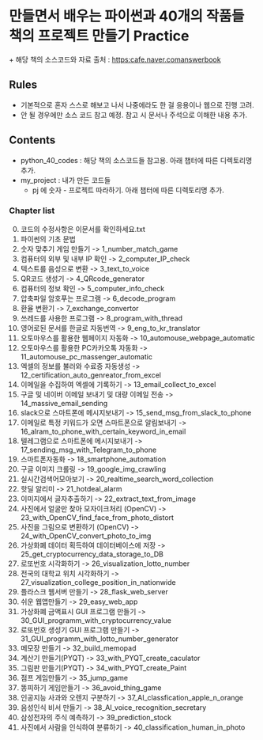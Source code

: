 # 만들면서 배우는 파이썬과 40개의 작품들 책의 프로젝트 만들기 Practice
\+ 해당 책의 소스코드와 자료 출처 : [https:cafe.naver.comanswerbook](https:cafe.naver.comanswerbook)

## Rules
- 기본적으로 혼자 스스로 해보고 나서 나중에라도 한 걸 응용이나 웹으로 진행 고려.
- 안 될 경우에만 소스 코드 참고 예정. 참고 시 문서나 주석으로 이해한 내용 추가.

## Contents
- python_40_codes : 해당 책의 소스코드들 참고용. 아래 챕터에 따른 디렉토리명 추가.
- my_project : 내가 만든 코드들
    - pj 에 숫자 - 프로젝트 따라하기. 아래 챕터에 따른 디렉토리명 추가.

### Chapter list
0. 코드의 수정사항은 이문서를 확인하세요.txt
0. 파이썬의 기초 문법
1. 숫자 맞추기 게임 만들기 -> 1_number_match_game
2. 컴퓨터의 외부 및 내부 IP 확인 -> 2_computer_IP_check
3. 텍스트를 음성으로 변환 -> 3_text_to_voice
4. QR코드 생성기 -> 4_QRcode_generator
5. 컴퓨터의 정보 확인 -> 5_computer_info_check
6. 압축파일 암호푸는 프로그램 -> 6_decode_program
7. 환율 변환기 -> 7_exchange_convertor
8.  쓰레드를 사용한 프로그램 -> 8_program_with_thread
9. 영어로된 문서를 한글로 자동번역 -> 9_eng_to_kr_translator
10. 오토마우스를 활용한 웹페이지 자동화 -> 10_automouse_webpage_automatic
11. 오토마우스를 활용한 PC카카오톡 자동화 -> 11_automouse_pc_massenger_automatic
12. 엑셀의 정보를 불러와 수료증 자동생성 -> 12_certification_auto_genreator_from_excel
13. 이메일을 수집하여 엑셀에 기록하기 -> 13_email_collect_to_excel
14. 구글 및 네이버 이메일 보내기 및 대량 이메일 전송 -> 14_massive_email_sending
15. slack으로 스마트폰에 메시지보내기 -> 15_send_msg_from_slack_to_phone
16. 이메일로 특정 키워드가 오면 스마트폰으로 알림보내기 -> 16_alram_to_phone_with_certain_keyword_in_email
17. 텔레그램으로 스마트폰에 메시지보내기 -> 17_sending_msg_with_Telegram_to_phone
18. 스마트폰자동화 -> 18_smartphone_automation
19. 구글 이미지 크롤링 -> 19_google_img_crawling
20. 실시간검색어모아보기 -> 20_realtime_search_word_collection
21. 핫딜 알리미 -> 21_hotdeal_alarm
22. 이미지에서 글자추출하기 -> 22_extract_text_from_image
23. 사진에서 얼굴만 찾아 모자이크처리 (OpenCV) -> 23_with_OpenCV_find_face_from_photo_distort
24. 사진을 그림으로 변환하기 (OpenCV) -> 24_with_OpenCV_convert_photo_to_img
25. 가상화폐 데이터 획득하여 데이터베이스에 저장 -> 25_get_cryptocurrency_data_storage_to_DB
26. 로또번호 시각화하기 -> 26_visualization_lotto_number
27. 전국의 대학교 위치 시각화하기 -> 27_visualization_college_position_in_nationwide
28. 플라스크 웹서버 만들기 -> 28_flask_web_server
29. 쉬운 웹앱만들기 -> 29_easy_web_app
30. 가상화폐 금액표시 GUI 프로그램 만들기 -> 30_GUI_programm_with_cryptocurrency_value
31. 로또번호 생성기 GUI 프로그램 만들기 -> 31_GUI_programm_with_lotto_number_generator
32. 메모장 만들기 -> 32_build_memopad
33. 계산기 만들기(PYQT) -> 33_with_PYQT_create_caculator
34. 그림판 만들기(PYQT) -> 34_with_PYQT_create_Paint
35. 점프 게임만들기 -> 35_jump_game
36. 똥피하기 게임만들기 -> 36_avoid_thing_game
37. 인공지능 사과와 오렌지 구분하기 -> 37_AI_classfication_apple_n_orange
38. 음성인식 비서 만들기 -> 38_AI_voice_recognition_secretary
39. 삼성전자의 주식 예측하기 -> 39_prediction_stock
40. 사진에서 사람을 인식하여 분류하기 -> 40_classification_human_in_photo
